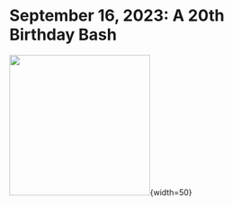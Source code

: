 # September 16, 2023: A 20th Birthday Bash

[<img src="image.png" width="250"/>](https://github.com/katemekechuk/kate_turns_20/assets/140675087/11976547-0b40-4018-a702-827204498f2e){width=50}
